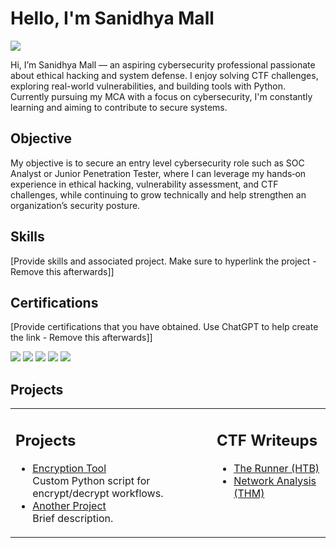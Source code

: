 # Hello, I'm Sanidhya Mall
<a href="https/linkedin.com/in/sanidhya-mall-aa068b239"><img src="https://img.shields.io/badge/-LinkedIn-0072b1?&style=for-the-badge&logo=linkedin&logoColor=white" /></a>

Hi, I’m Sanidhya Mall — an aspiring cybersecurity professional passionate about ethical hacking and system defense. I enjoy solving CTF challenges, exploring real-world vulnerabilities, and building tools with Python. Currently pursuing my MCA with a focus on cybersecurity, I'm constantly learning and aiming to contribute to secure systems.

## Objective
My objective is to secure an entry level cybersecurity role such as SOC Analyst or Junior Penetration Tester, where I can leverage my hands‑on experience in ethical hacking, vulnerability assessment, and CTF challenges, while continuing to grow technically and help strengthen an organization’s security posture.

## Skills
[Provide skills and associated project. Make sure to hyperlink the project - Remove this afterwards]]


## Certifications
[Provide certifications that you have obtained. Use ChatGPT to help create the link - Remove this afterwards]]
<div>
<img src="https://img.shields.io/badge/-Security%2B-FF0000?&style=for-the-badge&logo=CompTIA&logoColor=white" />
<img src="https://img.shields.io/badge/-Network%2B-007ACC?&style=for-the-badge&logo=CompTIA&logoColor=white" />
<img src="https://img.shields.io/badge/-A%2B-4D4D4D?&style=for-the-badge&logo=CompTIA&logoColor=white" />
<img src="https://img.shields.io/badge/-CDSA-006400?&style=for-the-badge&logoColor=white" />
<img src="https://img.shields.io/badge/-CCD-000080?&style=for-the-badge&logoColor=white" />
</div>

## Projects
<table>
  <tr>
    <td valign="top">
      <h2>Projects</h2>
      <ul>
        <li><a href="https://github.com/…">Encryption Tool</a><br>
            Custom Python script for encrypt/decrypt workflows.</li>
        <li><a href="https://github.com/…">Another Project</a><br>
            Brief description.</li>
      </ul>
    </td>
    <td valign="top">
      <h2>CTF Writeups</h2>
      <ul>
        <li><a href="/ctf/writeups/runner.md">The Runner (HTB)</a></li>
        <li><a href="/ctf/writeups/network.md](https://medium.com/@sanidhya.mall61/hack-the-box-runner-b8ce51352f6c)">Network Analysis (THM)</a></li>
      </ul>
    </td>
  </tr>
</table>
